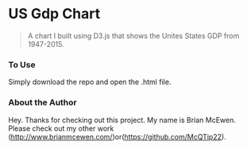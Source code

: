 # US Gdp Chart

> A chart I built using D3.js that shows the Unites States GDP from 1947-2015.

### To Use

Simply download the repo and open the .html file.

### About the Author

Hey. Thanks for checking out this project. My name is Brian McEwen. Please check out my other work (http://www.brianmcewen.com/)or(https://github.com/McQTip22).